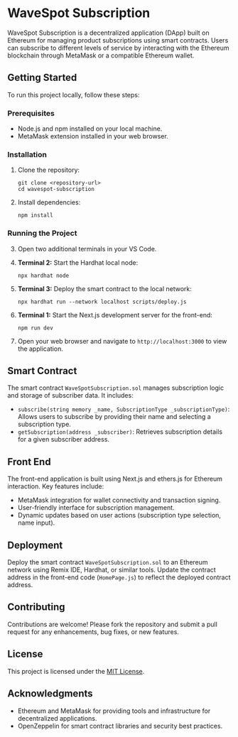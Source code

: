 # WaveSpot Subscription

WaveSpot Subscription is a decentralized application (DApp) built on Ethereum for managing product subscriptions using smart contracts. Users can subscribe to different levels of service by interacting with the Ethereum blockchain through MetaMask or a compatible Ethereum wallet.

## Getting Started

To run this project locally, follow these steps:

### Prerequisites

- Node.js and npm installed on your local machine.
- MetaMask extension installed in your web browser.

### Installation

1. Clone the repository:
   ```
   git clone <repository-url>
   cd wavespot-subscription
   ```

2. Install dependencies:
   ```
   npm install
   ```

### Running the Project

3. Open two additional terminals in your VS Code.

4. **Terminal 2:** Start the Hardhat local node:
   ```
   npx hardhat node
   ```

5. **Terminal 3:** Deploy the smart contract to the local network:
   ```
   npx hardhat run --network localhost scripts/deploy.js
   ```

6. **Terminal 1:** Start the Next.js development server for the front-end:
   ```
   npm run dev
   ```

7. Open your web browser and navigate to `http://localhost:3000` to view the application.

## Smart Contract

The smart contract `WaveSpotSubscription.sol` manages subscription logic and storage of subscriber data. It includes:

- `subscribe(string memory _name, SubscriptionType _subscriptionType)`: Allows users to subscribe by providing their name and selecting a subscription type.
- `getSubscription(address _subscriber)`: Retrieves subscription details for a given subscriber address.

## Front End

The front-end application is built using Next.js and ethers.js for Ethereum interaction. Key features include:

- MetaMask integration for wallet connectivity and transaction signing.
- User-friendly interface for subscription management.
- Dynamic updates based on user actions (subscription type selection, name input).

## Deployment

Deploy the smart contract `WaveSpotSubscription.sol` to an Ethereum network using Remix IDE, Hardhat, or similar tools. Update the contract address in the front-end code (`HomePage.js`) to reflect the deployed contract address.

## Contributing

Contributions are welcome! Please fork the repository and submit a pull request for any enhancements, bug fixes, or new features.

## License

This project is licensed under the [MIT License](LICENSE).

## Acknowledgments

- Ethereum and MetaMask for providing tools and infrastructure for decentralized applications.
- OpenZeppelin for smart contract libraries and security best practices.
